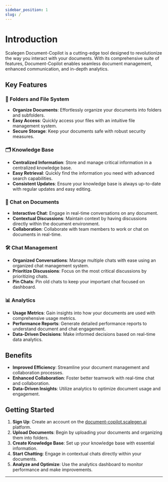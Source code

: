 ```yaml
---
sidebar_position: 1
slug: /
---
```


# Introduction

Scalegen Document-Copilot is a cutting-edge tool designed to revolutionize the way you interact with your documents. With its comprehensive suite of features, Document-Copilot enables seamless document management, enhanced communication, and in-depth analytics.

## Key Features

### 📁 Folders and File System

- **Organize Documents**: Effortlessly organize your documents into folders and subfolders.
- **Easy Access**: Quickly access your files with an intuitive file management system.
- **Secure Storage**: Keep your documents safe with robust security measures.

### 🗂️ Knowledge Base

- **Centralized Information**: Store and manage critical information in a centralized knowledge base.
- **Easy Retrieval**: Quickly find the information you need with advanced search capabilities.
- **Consistent Updates**: Ensure your knowledge base is always up-to-date with regular updates and easy editing.

### 💬 Chat on Documents

- **Interactive Chat**: Engage in real-time conversations on any document.
- **Contextual Discussions**: Maintain context by having discussions directly within the document environment.
- **Collaboration**: Collaborate with team members to work or chat on documents in real-time.

### 🛠️ Chat Management

- **Organized Conversations**: Manage multiple chats with ease using an organized chat management system.
- **Prioritize Discussions**: Focus on the most critical discussions by prioritizing chats.
- **Pin Chats**: Pin old chats to keep your important chat focused on dashboard.

### 📊 Analytics

- **Usage Metrics**: Gain insights into how your documents are used with comprehensive usage metrics.
- **Performance Reports**: Generate detailed performance reports to understand document and chat engagement.
- **Data-Driven Decisions**: Make informed decisions based on real-time data analytics.

## Benefits

- **Improved Efficiency**: Streamline your document management and collaboration processes.
- **Enhanced Collaboration**: Foster better teamwork with real-time chat and collaboration.
- **Data-Driven Insights**: Utilize analytics to optimize document usage and engagement.

## Getting Started

1. **Sign Up**: Create an account on the [document-copilot.scalegen.ai](https://document-copilot.scalegen.ai)
   platform.
2. **Upload Documents**: Begin by uploading your documents and organizing them into folders.
3. **Create Knowledge Base**: Set up your knowledge base with essential information.
4. **Start Chatting**: Engage in contextual chats directly within your documents.
5. **Analyze and Optimize**: Use the analytics dashboard to monitor performance and make improvements.

---
